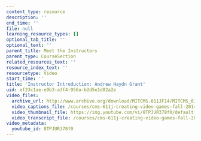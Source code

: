 ```yaml
---
content_type: resource
description: ''
end_time: ''
file: null
learning_resource_types: []
optional_tab_title: ''
optional_text: ''
parent_title: Meet the Instructors
parent_type: CourseSection
related_resources_text: ''
resource_index_text: ''
resourcetype: Video
start_time: ''
title: 'Instructor Introduction: Andrew Haydn Grant'
uid: ef23c1ae-e9b3-a3f4-956a-b2d5e1d82a2e
video_files:
  archive_url: http://www.archive.org/download/MITCMS.611JF14/MITCMS_611JF14_Andrew_Intro_300k.mp4
  video_captions_file: /courses/cms-611j-creating-video-games-fall-2014/6c91516615575230803c80b365cf7d34_8TPJUR378f0.vtt
  video_thumbnail_file: https://img.youtube.com/vi/8TPJUR378f0/default.jpg
  video_transcript_file: /courses/cms-611j-creating-video-games-fall-2014/ddc55a97f0d4747007285e52fa7bd3d1_8TPJUR378f0.pdf
video_metadata:
  youtube_id: 8TPJUR378f0
---
```

